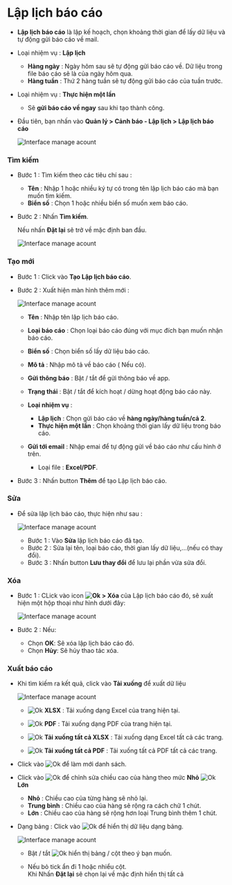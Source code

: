 
#  Lập lịch báo cáo

- **Lập lịch báo cáo** là lập kế hoạch, chọn khoảng thời gian để lấy dữ liệu và tự động gửi báo cáo về mail.
- Loại nhiệm vụ : **Lập lịch** 
  - **Hàng ngày** : Ngày hôm sau sẽ tự động gửi báo cáo về. Dữ liệu trong file báo cáo sẽ là của ngày hôm qua.
  - **Hàng tuần** : Thứ 2 hàng tuần sẽ tự động gửi báo cáo của tuần trước.
- Loại nhiệm vụ : **Thực hiện một lần**
  - Sẽ **gửi báo cáo về ngay** sau khi tạo thành công.

- Đầu tiên, bạn nhấn vào **Quản lý > Cảnh báo - Lập lịch >  Lập lịch báo cáo**

    <span style="display:block;text-align:left">![Interface manage acount](/docs/assets/images/web-interface/notification/schedule-a-report.jpg) 

### Tìm kiếm 

* Bước 1 : Tìm kiếm theo các tiêu chí sau :

    * **Tên** : Nhập 1 hoặc nhiều ký tự có trong tên lập lịch báo cáo mà bạn muốn tìm kiếm.
    * **Biển số** : Chọn 1 hoặc nhiều  biển số muốn xem báo cáo.

* Bước 2 : Nhấn **Tìm kiếm**.
 
    Nếu nhấn **Đặt lại** sẽ trở về mặc định ban đầu.

    <span style="display:block;text-align:left">![Interface manage acount](/docs/assets/images/web-interface/notification/search-report-scheduling.jpg)

### Tạo mới

- Bước 1 : Click vào **Tạo Lập lịch báo cáo**.
- Bước 2 : Xuất hiện màn hình thêm mới :
  
  <span style="display:block;text-align:left">![Interface manage acount](/docs/assets/images/web-interface/notification/add-report-scheduling.jpg) 
  
  - **Tên** : Nhập tên lập lịch báo cáo.
  - **Loại báo cáo** : Chọn loại báo cáo đúng với mục đích bạn muốn nhận báo cáo.
  - **Biển số** : Chọn biển số lấy dữ liệu báo cáo.
  - **Mô tả** : Nhập mô tả về báo cáo ( Nếu có).
  - **Gửi thông báo** : Bật / tắt để gửi thông báo về app.
  - **Trạng thái** : Bật / tắt để kích hoạt / dừng hoạt động báo cáo này.
  - **Loại nhiệm vụ** : 
    - **Lập lịch** : Chọn gửi báo cáo về **hàng ngày/hàng tuần/cả 2**. 
    -  **Thực hiện một lần** : Chọn khoảng thời gian lấy dữ liệu  trong báo cáo.
    
  - **Gửi tới email** : Nhập emai để tự động gửi về báo cáo như cấu hình ở trên.
    - Loại file : **Excel/PDF**.
 
- Bước 3 : Nhấn button **Thêm** để tạo Lập lịch báo cáo.

### Sửa

- Để sửa lập lịch báo cáo, thực hiện như sau :
  
  <span style="display:block;text-align:left">![Interface manage acount](/docs/assets/images/web-interface/notification/edit-report-scheduling.jpg)
  
  - Bước 1 : Vào **Sửa** lập lịch báo cáo đã tạo.
  - Bước 2 : Sửa lại tên, loại báo cáo, thời gian lấy dữ liệu,...(nếu có thay đổi).
  - Bước 3 : Nhấn button **Lưu thay đổi** để lưu lại phần vừa sửa đổi.

### Xóa

- Bước 1 : CLick  vào icon **<span class="icon-left svg-filter-info">![Ok](/docs/assets/images/web-interface/icon/SVG/ellipsis-h.svg) > Xóa** của Lập lịch báo cáo đó, sẽ xuất hiện một hộp thoại như hình dưới đây:

    <span style="display:block;text-align:left">![Interface manage acount](/docs/assets/images/web-interface/notification/delete-report-scheduling.jpg)

- Bước 2 : Nếu:
  - Chọn **OK**: Sẽ xóa lập lịch báo cáo đó.
  - Chọn **Hủy**: Sẽ hủy thao tác xóa.


### Xuất báo cáo

* Khi tìm kiếm ra kết quả, click vào **Tải xuống** để xuất dữ liệu
 
    <span style="display:block;text-align:left">![Interface manage acount](/docs/assets/images/web-interface/notification/download-report-scheduling.jpg)
  
  - <span class="icon-left svg-filter-circlegreen2">![Ok](/docs/assets/images/web-interface/icon/SVG/file-excel1.svg) **XLSX** : Tải xuống dạng Excel của trang hiện tại.

  - <span class="icon-left svg-filter-circlered">![Ok](/docs/assets/images/web-interface/icon/SVG/file-pdf1.svg) **PDF** : Tải xuống dạng PDF của trang hiện tại.

  - <span class="icon-left svg-filter-circlegreen2">![Ok](/docs/assets/images/web-interface/icon/SVG/file-excel1.svg) **Tải xuống tất cả XLSX** : Tải xuống dạng Excel tất cả các trang.
  
  - <span class="icon-left svg-filter-circlered">![Ok](/docs/assets/images/web-interface/icon/SVG/file-pdf1.svg) **Tải xuống tất cả PDF** : Tải xuống tất cả  PDF tất cả các trang.

- Click vào <span class="icon-left svg-filter-info">![Ok](/docs/assets/images/web-interface/icon/SVG/icons8-reset.svg) để làm mới danh sách.
      
- Click vào <span class="icon-left svg-filter-info">![Ok](/docs/assets/images/web-interface/icon/SVG/column-height.svg) để chỉnh sửa chiều cao của hàng theo mức **Nhỏ** <span class="icon-left svg-filter-serch">![Ok](/docs/assets/images/web-interface/icon/SVG/arrow-right.svg) **Lớn** 

  - **Nhỏ** : Chiều cao của từng hàng sẽ nhỏ lại.
  - **Trung bình** : Chiều cao của hàng sẽ rộng ra cách chữ 1 chút.
  - **Lớn** : Chiều cao của hàng sẽ rộng hơn loại Trung bình thêm 1 chút.
- Dạng bảng :  Click vào <span class="icon-left ">![Ok](/docs/assets/images/web-interface/icon/SVG/icons8-gear.svg) để hiển thị dữ liệu dạng bảng.
    
    <span style="display:block;text-align:left">![Interface manage acount](/docs/assets/images/web-interface/notification/download-report-scheduling-2.jpg)
    - Bật / tắt <span class="icon-left svg-filter-tick">![Ok](/docs/assets/images/web-interface/icon/SVG/check-square1.svg) hiển thị bảng / cột theo ý bạn muốn.
    
    - Nếu bỏ tick ẩn đi 1 hoặc nhiểu cột. <br>
    Khi Nhấn **Đặt lại** sẽ chọn lại về mặc định hiển thị tất cả